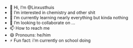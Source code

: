 - 👋 Hi, I’m @Linxusthuis
- 👀 I’m interested in chemistry and other shit
- 🌱 I’m currently learning nearly everything but kinda nothing
- 💞️ I’m looking to collaborate on ...
- 📫 How to reach me 
- 😄 Pronouns: he/him
- ⚡ Fun fact: i'm currently on school doing 

<!---
Linxusthuis/Linxusthuis is a ✨ special ✨ repository because its `README.md` (this file) appears on your GitHub profile.
You can click the Preview link to take a look at your changes.
--->
